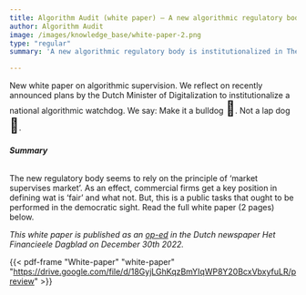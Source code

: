 ```yaml
---
title: Algorithm Audit (white paper) – A new algorithmic regulatory body in The Netherlands 
author: Algorithm Audit
image: /images/knowledge_base/white-paper-2.png
type: "regular"
summary: 'A new algorithmic regulatory body is institutionalized in The Netherlands. We say: Make it a bulldog 🐺. Not a lap dog 🐶.'

---
```

New white paper on algorithmic supervision. We reflect on recently announced plans by the Dutch Minister of Digitalization to institutionalize a national algorithmic watchdog. We say: Make it a bulldog <span style="font-size: 25px;">🐺</span>. Not a lap dog <span style="font-size: 25px;">🐶</span>.

###### **Summary**
The new regulatory body seems to rely on the principle of ‘market supervises market’. As an effect, commercial firms get a key position in defining wat is ‘fair’ and what not. But, this is a public tasks that ought to be performed in the democratic sight. Read the full white paper (2 pages) below.

<span style="font-size: 14px; font-style:italic">This white paper is published as an [op-ed](https://fd.nl/opinie/1462782/maak-nieuwe-algoritmewaakhond-een-bulldog-in-plaats-van-een-schoothond) in the Dutch newspaper _Het Financieele Dagblad_ on December 30th 2022.</span>

{{< pdf-frame "White-paper" "white-paper" "https://drive.google.com/file/d/18GyjLGhKqzBmYIqWP8Y20BcxVbxyfuLR/preview" >}}

